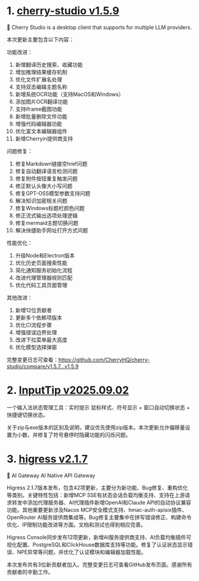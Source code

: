 
# 1. [cherry-studio v1.5.9](https://github.com/CherryHQ/cherry-studio/releases/tag/v1.5.9)  
🍒 Cherry Studio is a desktop client that supports for multiple LLM providers.

本次更新主要包含以下内容：

功能改进：
1. 新增翻译历史搜索、收藏功能
2. 增加推理结果缓存机制
3. 优化文件扩展名处理
4. 支持双击编辑主题名称
5. 新增系统OCR功能（支持MacOS和Windows）
6. 添加图片OCR翻译功能
7. 支持iframe截图功能
8. 新增批量删除文件功能
9. 增强代码编辑器功能
10. 优化富文本编辑器组件
11. 新增Cherryin提供商支持

问题修复：
1. 修复Markdown链接空href问题
2. 修复自动翻译语言检测问题
3. 修复附件按钮重复触发问题
4. 修正默认头像大小写问题
5. 修复GPT-OSS模型参数支持问题
6. 解决知识加密相关问题
7. 修复Windows标题栏颜色问题
8. 修正流式输出选项处理逻辑
9. 修复mermaid主题切换问题
10. 解决快捷助手网址打开方式问题

性能优化：
1. 升级Node和Electron版本
2. 优化历史页面搜索性能
3. 简化通知服务初始化流程
4. 改进代理管理器规则匹配
5. 优化代码工具页面管理

其他改进：
1. 新增12位贡献者
2. 更新多个依赖项版本
3. 优化CI流程步骤
4. 增强错误边界处理
5. 改进下拉菜单最大高度
6. 优化模型选择弹窗

完整变更日志可查看：https://github.com/CherryHQ/cherry-studio/compare/v1.5.7...v1.5.9

# 2. [InputTip v2025.09.02](https://github.com/abgox/InputTip/releases/tag/v2025.09.02)  
一个输入法状态管理工具：实时提示 鼠标样式、符号显示 + 窗口自动切换状态 + 快捷键切换状态。

关于zip与exe版本的区别及说明，建议优先使用zip版本。本次更新允许偏移量设置为小数，并修复了符号悬停时隐藏功能的闪烁问题。

# 3. [higress v2.1.7](https://github.com/alibaba/higress/releases/tag/v2.1.7)  
🤖 AI Gateway AI Native API Gateway

Higress 2.1.7版本发布，包含42项更新，主要分为新功能、Bug修复、重构优化等类别。关键特性包括：新增MCP SSE有状态会话负载均衡支持、支持在上游请求转发中添加代理服务器、AI代理插件新增OpenAI和Claude API的自动协议兼容功能。其他重要更新涉及Nacos MCP安全模式支持、hmac-auth-apisix插件、OpenRouter AI服务提供商集成等。Bug修复主要集中在拼写错误修正、构建命令优化、IP限制功能改进等方面。文档和测试也得到相应完善。

Higress Console同步发布12项更新，新增AI服务提供商支持、AI负载均衡插件可视化配置、PostgreSQL和ClickHouse数据库支持等功能。修复了认证状态显示错误、NPE异常等问题，并优化了认证模块和编辑器加载性能。

本次发布共有3位新贡献者加入。完整变更日志可查看GitHub发布页面。感谢所有贡献者的辛勤工作。

